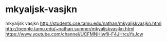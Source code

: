 # mkyaljsk-vasjkn
mkyaljsk vasjkn
http://students.cse.tamu.edu/nathan/mkyaljskvasjkn.html
http://people.tamu.edu/~nathan.sumner/mkyaljskvasjkn.html
https://www.youtube.com/channel/UCFMNHlwfli-F4JHrcuYsJcw
